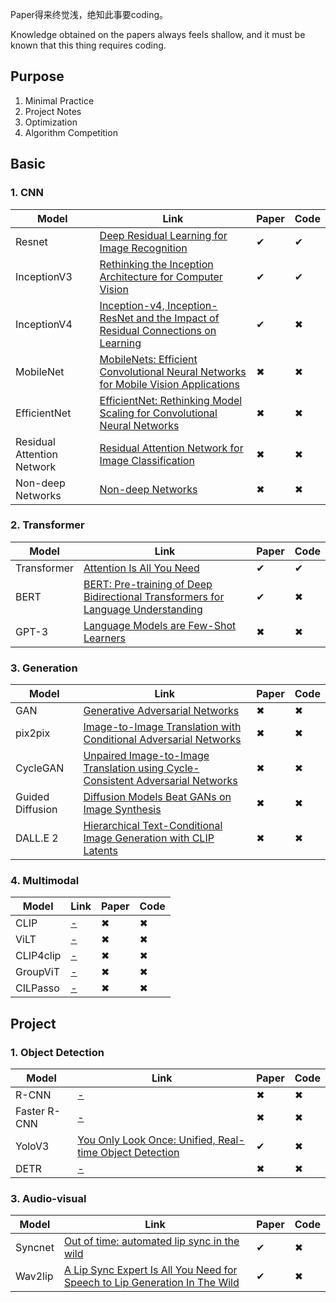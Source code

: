 <!--
 * @Author: Jiayi Liu
 * @Date: 2022-10-02 08:25:41
 * @LastEditors: Jiayi Liu
 * @LastEditTime: 2022-11-17 14:14:11
 * @FilePath: /private_jacieliu/DL-paper-implementation/README.md
 * @Description: 
 * Copyright (c) 2022 by JiayiLiu, All Rights Reserved. 
-->
Paper得来终觉浅，绝知此事要coding。

Knowledge obtained on the papers always feels shallow, and it must be known that this thing requires coding.

## Purpose

1. Minimal Practice
2. Project Notes
3. Optimization
4. Algorithm Competition

## Basic

### 1. CNN

| Model   | Link   | Paper  | Code  |
| ----  | ----  | ----  | ----  |
| Resnet  | [Deep Residual Learning for Image Recognition](https://arxiv.org/abs/1512.03385v1)  | &#10004; | &#10004; |
| InceptionV3  | [Rethinking the Inception Architecture for Computer Vision](https://arxiv.org/abs/1512.00567v3)  | &#10004; | &#10004; |
| InceptionV4  | [Inception-v4, Inception-ResNet and the Impact of Residual Connections on Learning](https://arxiv.org/abs/1602.07261)  | &#10004; | &#10006; |
| MobileNet  | [MobileNets: Efficient Convolutional Neural Networks for Mobile Vision Applications](https://arxiv.org/abs/1704.04861)  | &#10006; | &#10006; |
| EfficientNet  | [EfficientNet: Rethinking Model Scaling for Convolutional Neural Networks](https://arxiv.org/abs/1905.11946)  | &#10006; | &#10006; |
| Residual Attention Network  | [Residual Attention Network for Image Classification](https://arxiv.org/abs/1704.06904)  | &#10006; | &#10006; |
| Non-deep Networks  | [Non-deep Networks](https://arxiv.org/abs/2110.07641)  | &#10006; | &#10006; |
### 2. Transformer

| Model   | Link   | Paper  | Code  |
| ----  | ----  | ----  | ----  |
| Transformer  | [Attention Is All You Need](https://arxiv.org/abs/1706.03762)  | &#10004; | &#10004; |
| BERT  | [BERT: Pre-training of Deep Bidirectional Transformers for Language Understanding](https://arxiv.org/abs/1810.04805)  | &#10004; | &#10006; |
| GPT-3  | [Language Models are Few-Shot Learners](https://arxiv.org/abs/2005.14165)  | &#10006; | &#10006; |

### 3. Generation

| Model   | Link   | Paper  | Code  |
| ----  | ----  | ----  | ----  |
| GAN  | [Generative Adversarial Networks](https://arxiv.org/abs/1406.2661)  | &#10006; | &#10006; |
| pix2pix  | [Image-to-Image Translation with Conditional Adversarial Networks](https://arxiv.org/abs/1611.07004)  | &#10006; | &#10006; |
| CycleGAN  | [Unpaired Image-to-Image Translation using Cycle-Consistent Adversarial Networks](https://arxiv.org/abs/1703.10593)  | &#10006; | &#10006; |
| Guided Diffusion  | [Diffusion Models Beat GANs on Image Synthesis](https://arxiv.org/abs/2105.05233)  | &#10006; | &#10006; |
| DALL.E 2  | [Hierarchical Text-Conditional Image Generation with CLIP Latents](https://arxiv.org/abs/2204.06125)  | &#10006; | &#10006; |

### 4. Multimodal

| Model   | Link   | Paper  | Code  |
| ----  | ----  | ----  | ----  |
| CLIP  | [-](https://arxiv.org/abs/1406.2661)  | &#10006; | &#10006; |
| ViLT  | [-](https://arxiv.org/abs/1611.07004)  | &#10006; | &#10006; |
| CLIP4clip  | [-](https://arxiv.org/abs/1703.10593)  | &#10006; | &#10006; |
| GroupViT  | [-](https://arxiv.org/abs/2105.05233)  | &#10006; | &#10006; |
| CILPasso  | [-](https://arxiv.org/abs/2204.06125)  | &#10006; | &#10006; |

## Project
### 1. Object Detection

| Model   | Link   | Paper  | Code  |
| ----  | ----  | ----  | ----  |
| R-CNN  | [-](https://arxiv.org/abs/1406.2661)  | &#10006; | &#10006; |
| Faster R-CNN  | [-](https://arxiv.org/abs/1611.07004)  | &#10006; | &#10006; |
| YoloV3  | [You Only Look Once: Unified, Real-time Object Detection](https://www.cv-foundation.org/openaccess/content_cvpr_2016/html/Redmon_You_Only_Look_CVPR_2016_paper.html)  | &#10004; | &#10006; |
| DETR  | [-](https://arxiv.org/abs/2105.05233)  | &#10006; | &#10006; |

### 3. Audio-visual

| Model   | Link   | Paper  | Code  |
| ----  | ----  | ----  | ----  |
| Syncnet  | [Out of time: automated lip sync in the wild](https://link.springer.com/chapter/10.1007/978-3-319-54427-4_19)  | &#10004; | &#10006; |
| Wav2lip  | [A Lip Sync Expert Is All You Need for Speech to Lip Generation In The Wild](https://arxiv.org/abs/2008.10010)  | &#10004; | &#10006; |
